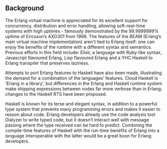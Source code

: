 ## Background

The Erlang virtual machine is appreciated for its excellent support for concurrency, distribution and error handling, allowing soft-real-time systems with high uptimes - famously demonstrated by the 99.9999999% uptime of Ericsson’s AXD301 from 1998. The features of the BEAM (Erlang’s main virtual machine implementation) aren't tied to Erlang itself: one can enjoy the benefits of the runtime with a different syntax and semantics. Previous efforts in this field include: Elixir, a language with Ruby-like syntax, Javascript flavoured Erlang, Lisp flavoured Erlang and a YHC Haskell to Erlang transpiler that preserves laziness.

Attempts to port Erlang features to Haskell have also been made, illustrating the demand for a combination of the languages’ features. Cloud Haskell is ‘Erlang in a library’, but differences in the Erlang and Haskell runtime system make shipping expressions between nodes far more verbose than in Erlang; changes to the Haskell RTS have been proposed.

Haskell is known for its terse and elegant syntax, in addition to a powerful type system that prevents many programming errors and makes it easier to reason about code. Erlang developers already use the code analysis tool Dialyzer to write typed code, but it doesn’t interact well with message passing where the type received can be hard to predict. Combining the compile-time features of Haskell with the run-time benefits of Erlang into a language interoperable with the latter would be a great boon for Erlang developers.
